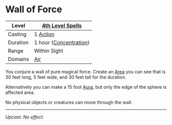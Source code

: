 # Wall of Force

| Level    | [4th Level Spells](4th%20Level%20Spells.md)                      |
| -------- | ---------------------------------------------------------------- |
| Casting  | 1 [Action](../../../../Game%20Procedures/Core%20Procedures/Action.md)              |
| Duration | 1 hour ([Concentration](../../Concentration.md)) |
| Range    | Within Sight                                                     |
| Domains  | [Air](../../Spell%20Domains/Air.md)                           |

You conjure a wall of pure magical force. Create an [Area](../../Areas%20of%20Effect/Area.md) you can see that is 30 feet long, 5 feet wide, and 30 feet tall for the duration.

Alternatively you can make a 15 foot [Aura](../../Areas%20of%20Effect/Aura.md), but only the edge of the sphere is affected area.

No physical objects or creatures can move through the wall.

---
*Upcast: No effect.*
